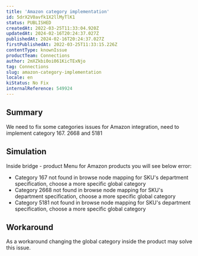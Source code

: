```yaml
---
title: 'Amazon category implementation'
id: 5drX2V0avfk1X2llMyTlK1
status: PUBLISHED
createdAt: 2022-03-25T11:33:04.920Z
updatedAt: 2024-02-16T20:24:37.027Z
publishedAt: 2024-02-16T20:24:37.027Z
firstPublishedAt: 2022-03-25T11:33:15.226Z
contentType: knownIssue
productTeam: Connections
author: 2mXZkbi0oi061KicTExNjo
tag: Connections
slug: amazon-category-implementation
locale: en
kiStatus: No Fix
internalReference: 549924
---
```


## Summary



We need to fix some categories issues for Amazon integration, need to implement category 167. 2668 and 5181



## Simulation



Inside bridge - product Menu for Amazon products you will see below error:


- Category 167 not found in browse node mapping for SKU's department specification, choose a more specific global category
- Category 2668 not found in browse node mapping for SKU's department specification, choose a more specific global category
- Category 5181 not found in browse node mapping for SKU's department specification, choose a more specific global category




## Workaround



As a workaround changing the global category inside the product may solve this issue.

